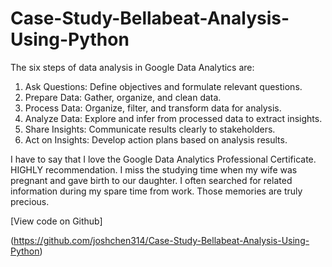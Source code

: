 # Case-Study-Bellabeat-Analysis-Using-Python
The six steps of data analysis in Google Data Analytics are:

1. Ask Questions: Define objectives and formulate relevant questions.
2. Prepare Data: Gather, organize, and clean data.
3. Process Data: Organize, filter, and transform data for analysis.
4. Analyze Data: Explore and infer from processed data to extract insights.
5. Share Insights: Communicate results clearly to stakeholders.
6. Act on Insights: Develop action plans based on analysis results.

I have to say that I love the Google Data Analytics Professional Certificate. HIGHLY recommendation. I miss the studying time when my wife was pregnant and gave birth to our daughter. I often searched for related information during my spare time from work. Those memories are truly precious.

[View code on Github]

(https://github.com/joshchen314/Case-Study-Bellabeat-Analysis-Using-Python)
